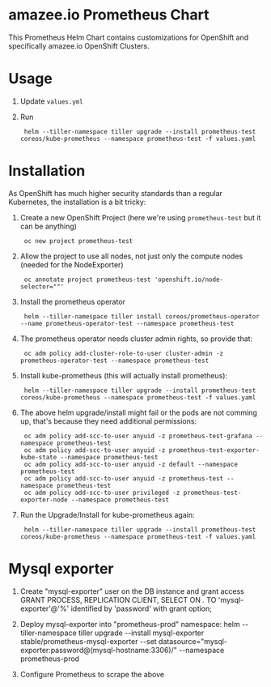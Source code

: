 # amazee.io Prometheus Chart

This Prometheus Helm Chart contains customizations for OpenShift and specifically amazee.io OpenShift Clusters.

# Usage

1. Update `values.yml`
2. Run

        helm --tiller-namespace tiller upgrade --install prometheus-test coreos/kube-prometheus --namespace prometheus-test -f values.yaml

# Installation

As OpenShift has much higher security standards than a regular Kubernetes, the installation is a bit tricky:

1. Create a new OpenShift Project (here we're using `prometheus-test` but it can be anything)

        oc new project prometheus-test

2. Allow the project to use all nodes, not just only the compute nodes (needed for the NodeExporter)

        oc annotate project prometheus-test 'openshift.io/node-selector=""'

3. Install the prometheus operator

        helm --tiller-namespace tiller install coreos/prometheus-operator --name prometheus-operator-test --namespace prometheus-test

4. The prometheus operator needs cluster admin rights, so provide that:

        oc adm policy add-cluster-role-to-user cluster-admin -z prometheus-operator-test --namespace prometheus-test

5. Install kube-prometheus (this will actually install prometheus):

        helm --tiller-namespace tiller upgrade --install prometheus-test coreos/kube-prometheus --namespace prometheus-test -f values.yaml

6. The above helm upgrade/install might fail or the pods are not comming up, that's because they need additional permissions:

        oc adm policy add-scc-to-user anyuid -z prometheus-test-grafana --namespace prometheus-test
        oc adm policy add-scc-to-user anyuid -z prometheus-test-exporter-kube-state --namespace prometheus-test
        oc adm policy add-scc-to-user anyuid -z default --namespace prometheus-test
        oc adm policy add-scc-to-user anyuid -z prometheus-test --namespace prometheus-test
        oc adm policy add-scc-to-user privileged -z prometheus-test-exporter-node --namespace prometheus-test

7. Run the Upgrade/Install for kube-prometheus again:

        helm --tiller-namespace tiller upgrade --install prometheus-test coreos/kube-prometheus --namespace prometheus-test -f values.yaml


# Mysql exporter

1. Create "mysql-exporter" user on the DB instance and grant access
        GRANT PROCESS, REPLICATION CLIENT, SELECT ON *.* TO 'mysql-exporter'@'%' identified by 'password' with grant option;

2. Deploy mysql-exporter into "prometheus-prod" namespace:
        helm --tiller-namespace tiller upgrade --install mysql-exporter stable/prometheus-mysql-exporter --set datasource="mysql-exporter:password@(mysql-hostname:3306)/" --namespace prometheus-prod

3. Configure Prometheus to scrape the above